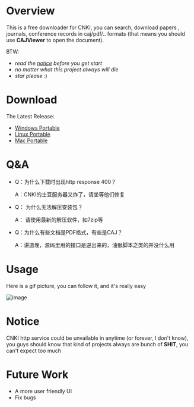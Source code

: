 # Overview
This is a free downloader for CNKI, you can search, download papers , journals, conference records in caj/pdf/.. formats (that 
means you should use **CAJViewer** to open the document).

BTW:
- *read the [notice](https://github.com/xinyulab/cnki-downloader#notice) before you get start*
- *no matter what this project always will die*
- *star please* :)

# Download
The Latest Release:
+ [Windows Portable](https://github.com/xinyulab/cnki-downloader/releases/cnki-downloader-windows.zip)
+ [Linux Portable](https://github.com/xinyulab/cnki-downloader/releases/cnki-downloader-linux.zip)
+ [Mac Portable](https://github.com/xinyulab/cnki-downloader/releases/cnki-downloader-darwin.zip)

# Q&A

- Q：为什么下载时出现http response 400？

  A：CNKI的土豆服务器又炸了，请坐等他们修复

- Q： 为什么无法解压安装包？

  A： 请使用最新的解压软件，如7zip等

- Q：为什么有些文档是PDF格式，有些是CAJ？

  A：讲道理，源码里用的接口是逆出来的，油猴脚本之类的并没什么用

# Usage
Here is a gif picture, you can follow it, and it's really easy

![image](https://github.com/xinyulab/cnki-downloader/screenshots/showcase2.gif)

# Notice
CNKI http service could be unvailable in anytime (or forever, I don't know), you guys should know that kind of projects
always are bunch of **SHIT**, you can't expect too much

# Future Work
+ A more user friendly UI
+ Fix bugs

